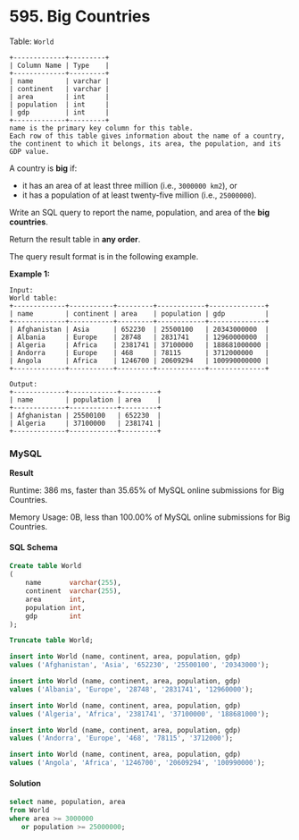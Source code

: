 # 595. Big Countries

Table: `World`

```
+-------------+---------+
| Column Name | Type    |
+-------------+---------+
| name        | varchar |
| continent   | varchar |
| area        | int     |
| population  | int     |
| gdp         | int     |
+-------------+---------+
name is the primary key column for this table.
Each row of this table gives information about the name of a country, the continent to which it belongs, its area, the population, and its GDP value.
```

A country is **big** if:

* it has an area of at least three million (i.e., `3000000 km2`), or
* it has a population of at least twenty-five million (i.e., `25000000`).

Write an SQL query to report the name, population, and area of the **big countries**.

Return the result table in **any order**.

The query result format is in the following example.

**Example 1:**

```
Input: 
World table:
+-------------+-----------+---------+------------+--------------+
| name        | continent | area    | population | gdp          |
+-------------+-----------+---------+------------+--------------+
| Afghanistan | Asia      | 652230  | 25500100   | 20343000000  |
| Albania     | Europe    | 28748   | 2831741    | 12960000000  |
| Algeria     | Africa    | 2381741 | 37100000   | 188681000000 |
| Andorra     | Europe    | 468     | 78115      | 3712000000   |
| Angola      | Africa    | 1246700 | 20609294   | 100990000000 |
+-------------+-----------+---------+------------+--------------+

Output:
+-------------+------------+---------+
| name        | population | area    |
+-------------+------------+---------+
| Afghanistan | 25500100   | 652230  |
| Algeria     | 37100000   | 2381741 |
+-------------+------------+---------+
```

### MySQL <a href="#javascript" id="javascript"></a>

**Result**

Runtime: 386 ms, faster than 35.65% of MySQL online submissions for Big Countries.

Memory Usage: 0B, less than 100.00% of MySQL online submissions for Big Countries.

#### SQL Schema

```sql
Create table World
(
    name       varchar(255),
    continent  varchar(255),
    area       int,
    population int,
    gdp        int
);

Truncate table World;

insert into World (name, continent, area, population, gdp)
values ('Afghanistan', 'Asia', '652230', '25500100', '20343000');

insert into World (name, continent, area, population, gdp)
values ('Albania', 'Europe', '28748', '2831741', '12960000');

insert into World (name, continent, area, population, gdp)
values ('Algeria', 'Africa', '2381741', '37100000', '188681000');

insert into World (name, continent, area, population, gdp)
values ('Andorra', 'Europe', '468', '78115', '3712000');

insert into World (name, continent, area, population, gdp)
values ('Angola', 'Africa', '1246700', '20609294', '100990000');
```

#### Solution <a href="#javascript" id="javascript"></a>

```sql
select name, population, area
from World
where area >= 3000000
   or population >= 25000000;
```
